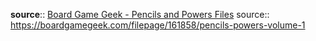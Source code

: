 **source**:: [Board Game Geek - Pencils and Powers Files](https://boardgamegeek.com/boardgame/229496/pencils-powers/files)
source:: https://boardgamegeek.com/filepage/161858/pencils-powers-volume-1